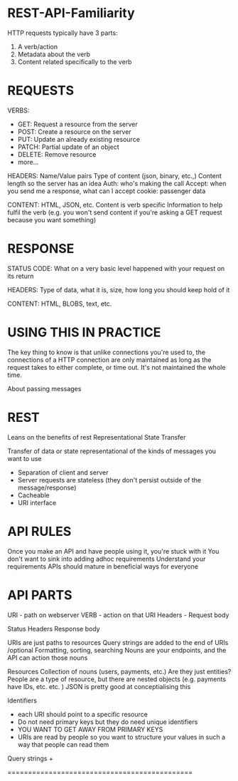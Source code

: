 # REST-API-Familiarity

HTTP requests typically have 3 parts: 
1) A verb/action
2) Metadata about the verb
3) Content related specifically to the verb

REQUESTS
=============================================
VERBS:
+ GET: Request a resource from the server
+ POST: Create a resource on the server
+ PUT: Update an already existing resource
+ PATCH: Partial update of an object
+ DELETE: Remove resource
+ more...

HEADERS: 
Name/Value pairs
Type of content (json, binary, etc.,)
Content length so the server has an idea
Auth: who's making the call
Accept: when you send me a response, what can I accept
cookie: passenger data

CONTENT: 
HTML, JSON, etc.
Content is verb specific 
Information to help fulfil the verb (e.g. you won't send content if you're asking a GET request because you want something)

RESPONSE
=============================================
STATUS CODE: 
What on a very basic level happened with your request on its return

HEADERS: 
Type of data, what it is, size, how long you should keep hold of it

CONTENT: 
HTML, BLOBS, text, etc. 


USING THIS IN PRACTICE
=============================================
The key thing to know is that unlike connections you're used to, the connections of a HTTP connection are only maintained
as long as the request takes to either complete, or time out. It's not maintained the whole time. 

About passing messages


REST
=============================================
Leans on the benefits of rest
Representational State Transfer

Transfer of data or state representational of the kinds of messages you want to use
- Separation of client and server
- Server requests are stateless (they don't persist outside of the message/response)
- Cacheable
- URI interface

API RULES
=============================================
Once you make an API and have people using it, you're stuck with it
You don't want to sink into adding adhoc requirements 
Understand your requirements
APIs should mature in beneficial ways for everyone

API PARTS
=============================================
URI - path on webserver
VERB - action on that URI
Headers - 
Request body

Status 
Headers
Response body

URIs are just paths to resources
Query strings are added to the end of URIs /optional
Formatting, sorting, searching
Nouns are your endpoints, and the API can action those nouns

Resources
Collection of nouns (users, payments, etc.)
Are they just entities? 
People are a type of resource, but there are nested objects (e.g. payments have IDs, etc. etc. )
JSON is pretty good at conceptialising this

Identifiers
+ each URI should point to a specific resource
+ Do not need primary keys but they do need unique identifiers
+ YOU WANT TO GET AWAY FROM PRIMARY KEYS
+ URIs are read by people so you want to structure your values in such a way that people can read them

Query strings
+ 

=============================================